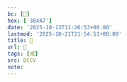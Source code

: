 ```yaml
---
bc: [𰒧]
hex: ['304A7']
date: '2025-10-13T11:26:53+08:00'
lastmod: '2025-10-21T21:54:51+08:00'
title: 󰔅
url: 󰔅
tags: [戒]
src: DCCV
note:
---
```

